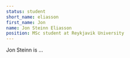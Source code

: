 ```yaml
---
status: student
short_name: eliasson
first_name: Jon
name: Jon Steinn Eliasson
position: MSc student at Reykjavik University
---
```

Jon Steinn is ...